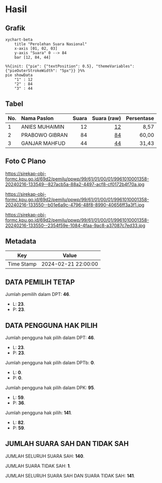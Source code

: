 # Hasil

## Grafik

```mermaid
xychart-beta
    title "Perolehan Suara Nasional"
    x-axis [01, 02, 03]
    y-axis "Suara" 0 --> 84
    bar [12, 84, 44]
```

```mermaid
%%{init: {"pie": {"textPosition": 0.5}, "themeVariables": {"pieOuterStrokeWidth": "5px"}} }%%
pie showData
    "1" : 12
    "2" : 84
    "3" : 44
```

## Tabel

| No. | Nama Paslon    | Suara | Suara (raw) | Persentase |
|:--- |:-------------- | -----:| -----------:| ----------:|
| 1   | ANIES MUHAIMIN | 12    | [12][p-1]   | 8,57       |
| 2   | PRABOWO GIBRAN | 84    | [84][p-2]   | 60,00      |
| 3   | GANJAR MAHFUD  | 44    | [44][p-3]   | 31,43      |


[p-1]: https://github.com/gigit-pemilu/pemilu-2024/blob/main/pilpres/hitung-suara/sub/99-luar-negeri/sub/61-kota-kinabalu-malaysia/sub/01-kota-kinabalu-malaysia/sub/0001-kota-kinabalu-malaysia/sub/358-ksk-347/sub/paslon-1.txt
[p-2]: https://github.com/gigit-pemilu/pemilu-2024/blob/main/pilpres/hitung-suara/sub/99-luar-negeri/sub/61-kota-kinabalu-malaysia/sub/01-kota-kinabalu-malaysia/sub/0001-kota-kinabalu-malaysia/sub/358-ksk-347/sub/paslon-2.txt
[p-3]: https://github.com/gigit-pemilu/pemilu-2024/blob/main/pilpres/hitung-suara/sub/99-luar-negeri/sub/61-kota-kinabalu-malaysia/sub/01-kota-kinabalu-malaysia/sub/0001-kota-kinabalu-malaysia/sub/358-ksk-347/sub/paslon-3.txt

## Foto C Plano

https://sirekap-obj-formc.kpu.go.id/69d2/pemilu/ppwp/99/61/01/00/01/9961010001358-20240216-133549--827acb5a-88a2-4497-acf8-cf0172b4f70a.jpg

https://sirekap-obj-formc.kpu.go.id/69d2/pemilu/ppwp/99/61/01/00/01/9961010001358-20240216-133550--b01e6a9c-4796-48f8-8990-40656ff3a3f1.jpg

https://sirekap-obj-formc.kpu.go.id/69d2/pemilu/ppwp/99/61/01/00/01/9961010001358-20240216-133550--2354f59e-1084-4faa-9ac8-a37087c7ed33.jpg


## Metadata

| Key        | Value               |
| ---------- | ------------------- |
| Time Stamp | 2024-02-21 22:00:00 |


## DATA PEMILIH TETAP

Jumlah pemilih dalam DPT: **46**.
 * L: **23**.
 * P: **23**.

## DATA PENGGUNA HAK PILIH

Jumlah pengguna hak pilih dalam DPT: **46**.
 * L: **23**.
 * P: **23**.

Jumlah pengguna hak pilih dalam DPTb: **0**.
 * L: **0**.
 * P: **0**.

Jumlah pengguna hak pilih dalam DPK: **95**.
 * L: **59**.
 * P: **36**.

Jumlah pengguna hak pilih: **141**.
 * L: **82**.
 * P: **59**.

## JUMLAH SUARA SAH DAN TIDAK SAH

JUMLAH SELURUH SUARA SAH: **140**.

JUMLAH SUARA TIDAK SAH: **1**.

JUMLAH SELURUH SUARA SAH DAN SUARA TIDAK SAH: **141**.


